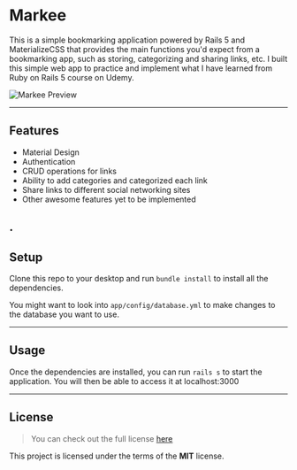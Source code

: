 Markee
============

This is a simple bookmarking application powered by Rails 5 and MaterializeCSS that provides the main functions you'd expect from a bookmarking app, such as storing, categorizing and sharing links, etc. I built this simple
web app to practice and implement what I have learned from Ruby on Rails 5 course on Udemy. 

![Markee Preview](http://i.imgur.com/mAtjBv2.png)

---

## Features
- Material Design
- Authentication
- CRUD operations for links
- Ability to add categories and categorized each link
- Share links to different social networking sites
- Other awesome features yet to be implemented

.
---

## Setup
Clone this repo to your desktop and run `bundle install` to install all the dependencies.

You might want to look into `app/config/database.yml` to make changes to the database you want to use. 

---

## Usage
Once the dependencies are installed, you can run  `rails s` to start the application. You will then be able to access it at localhost:3000

---

## License
>You can check out the full license [here](https://github.com/leighayanid/markee/blob/master/LICENSE)

This project is licensed under the terms of the **MIT** license.
